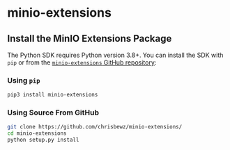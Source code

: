 # minio-extensions

## Install the MinIO Extensions Package

The Python SDK requires Python version 3.8+.
You can install the SDK with `pip` or from the [`minio-extensions` GitHub repository](https://github.com/chrisbewz/minio-extensions):

### Using `pip`

```sh
pip3 install minio-extensions
```

### Using Source From GitHub

```sh
git clone https://github.com/chrisbewz/minio-extensions/
cd minio-extensions
python setup.py install
